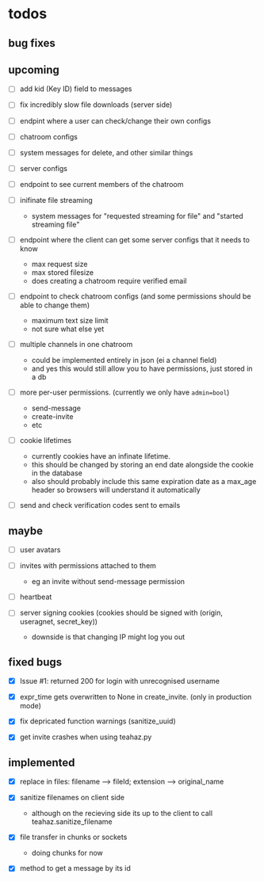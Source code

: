 todos
=====
bug fixes
---------

upcoming
--------

- [ ] add kid (Key ID) field to messages


- [ ] fix incredibly slow file downloads (server side)


- [ ] endpint where a user can check/change their own configs


- [ ] chatroom configs


- [ ] system messages for delete, and other similar things


- [ ] server configs


- [ ] endpoint to see current members of the chatroom


- [ ] inifinate file streaming
    - system messages for "requested streaming for file" and "started streaming file"


- [ ] endpoint where the client can get some server configs that it needs to know
    - max request size
    - max stored filesize
    - does creating a chatroom require verified email


- [ ] endpoint to check chatroom configs (and some permissions should be able to change them)
    - maximum text size limit
    - not sure what else yet


- [ ] multiple channels in one chatroom
    - could be implemented entirely in json (ei a channel field)
    - and yes this would still allow you to have permissions, just stored in a db


- [ ] more per-user permissions. (currently we only have `admin=bool`)
    - send-message
    - create-invite
    - etc


- [ ] cookie lifetimes
    - currently cookies have an infinate lifetime.
    - this should be changed by storing an end date alongside the cookie in the database
    - also should probably include this same expiration date as a max_age header so browsers will understand it automatically


- [ ] send and check verification codes sent to emails



maybe
-----
- [ ] user avatars

- [ ] invites with permissions attached to them
    - eg an invite without send-message permission


- [ ] heartbeat


- [ ] server signing cookies (cookies should be signed with (origin, useragnet, secret\_key))
    - downside is that changing IP might log you out




fixed bugs
----------
- [x] Issue #1: returned 200 for login with unrecognised username


- [x] expr\_time gets overwritten to None in create\_invite. \(only in production mode\)


- [x] fix depricated function warnings (sanitize\_uuid)


- [x] get invite crashes when using teahaz.py


implemented
-----------
- [x] replace in files: filename --> fileId; extension --> original\_name


- [x] sanitize filenames on client side
    - although on the recieving side its up to the client to call teahaz.sanitize\_filename


- [x] file transfer in chunks or sockets
    - doing chunks for now


- [x] method to get a message by its id
